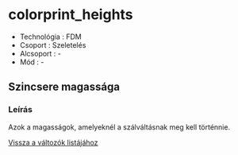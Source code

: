 # colorprint\_heights

* Technológia : FDM
* Csoport : Szeletelés
* Alcsoport : -
* Mód : -

## Szincsere magassága

### Leírás

Azok a magasságok, amelyeknél a szálváltásnak meg kell történnie.

[Vissza a változók listájához](../../variable_list)

